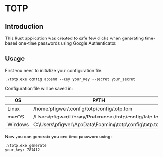# TOTP

## Introduction

This Rust application was created to safe few clicks when generating time-based one-time passwords 
using Google Authenticator.

## Usage

First you need to initialize your configuration file.

```shell
.\totp.exe config append --key your_key --secret your_secret
```

Configuration file will be saved in:

| OS      | PATH                                                    |
|---------|---------------------------------------------------------|
| Linux   | /home/pfigwer/.config/totp/config/totp.tom              |
| macOS   | /Users/pfigwer/Library/Preferences/totp/config/totp.tom |
| Windows | C:\Users\pfigwer\AppData\Roaming\totp\config\totp.toml  |

Now you can generate you one time password using:

```shell
.\totp.exe generate
your_key: 787412
```
